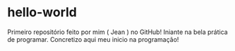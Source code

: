 # hello-world
Primeiro repositório feito por mim ( Jean ) no GitHub!
Iniante na bela prática de programar. Concretizo aqui meu inicio na programação!  
